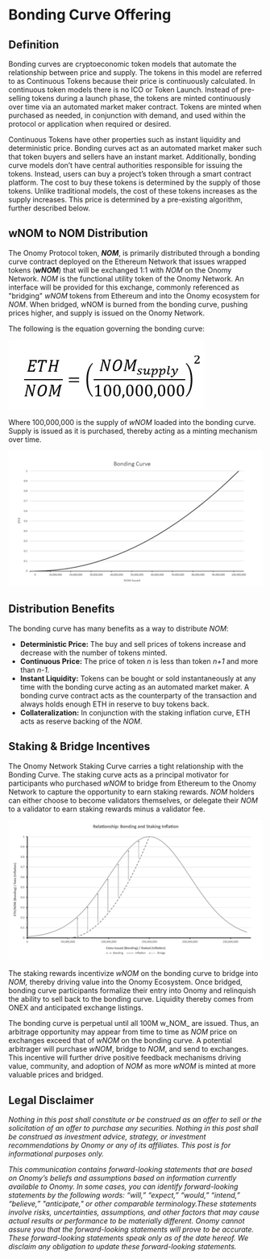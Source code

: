 # Bonding Curve Offering

## Definition

Bonding curves are cryptoeconomic token models that automate the relationship between price and supply. The tokens in this model are referred to as Continuous Tokens because their price is continuously calculated. In continuous token models there is no ICO or Token Launch. Instead of pre-selling tokens during a launch phase, the tokens are minted continuously over time via an automated market maker contract. Tokens are minted when purchased as needed, in conjunction with demand, and used within the protocol or application when required or desired.

Continuous Tokens have other properties such as instant liquidity and deterministic price. Bonding curves act as an automated market maker such that token buyers and sellers have an instant market. Additionally, bonding curve models don’t have central authorities responsible for issuing the tokens. Instead, users can buy a project’s token through a smart contract platform. The cost to buy these tokens is determined by the supply of those tokens. Unlike traditional models, the cost of these tokens increases as the supply increases. This price is determined by a pre-existing algorithm, further described below. 



## wNOM to NOM Distribution

The Onomy Protocol token, _**NOM**_, is primarily distributed through a bonding curve contract deployed on the Ethereum Network that issues wrapped tokens \(_**wNOM**_\) that will be exchanged 1:1 with _NOM_ on the Onomy Network. _NOM_ is the functional utility token of the Onomy Network. An interface will be provided for this exchange, commonly referenced as "bridging" _wNOM_ tokens from Ethereum and into the Onomy ecosystem for _NOM_. When bridged, wNOM is burned from the bonding curve, pushing prices higher, and supply is issued on the Onomy Network.

The following is the equation governing the bonding curve:

![](../.gitbook/assets/image%20%286%29.png)

Where 100,000,000 is the supply of _wNOM_ loaded into the bonding curve. Supply is issued as it is purchased, thereby acting as a minting mechanism over time.

![](../.gitbook/assets/image%20%287%29.png)

## Distribution Benefits

The bonding curve has many benefits as a way to distribute _NOM_:

* **Deterministic Price:** The buy and sell prices of tokens increase and decrease with the number of tokens minted. 
* **Continuous Price:** The price of token _n_ is less than token _n+1_ and more than _n-1._
* **Instant Liquidity:** Tokens can be bought or sold instantaneously at any time with the bonding curve acting as an automated market maker. A bonding curve contract acts as the counterparty of the transaction and always holds enough ETH in reserve to buy tokens back. 
* **Collateralization:** In conjunction with the staking inflation curve, ETH acts as reserve backing of the _NOM_.

## Staking & Bridge Incentives

The Onomy Network Staking Curve carries a tight relationship with the Bonding Curve. The staking curve acts as a principal motivator for participants who purchased _wNOM_ to bridge from Ethereum to the Onomy Network to capture the opportunity to earn staking rewards. _NOM_ holders can either choose to become validators themselves, or delegate their _NOM_ to a validator to earn staking rewards minus a validator fee.

![](../.gitbook/assets/image%20%288%29.png)

The staking rewards incentivize _wNOM_ on the bonding curve to bridge into _NOM,_ thereby driving value into the Onomy Ecosystem. Once bridged, bonding curve participants formalize their entry into Onomy and relinquish the ability to sell back to the bonding curve. Liquidity thereby comes from ONEX and anticipated exchange listings.

The bonding curve is perpetual until all 100M w_NOM_ are issued. Thus, an arbitrage opportunity may appear from time to time as _NOM_ price on exchanges exceed that of _wNOM_ on the bonding curve. A potential arbitrager will purchase _wNOM_, bridge to _NOM_, and send to exchanges. This incentive will further drive positive feedback mechanisms driving value, community, and adoption of _NOM_ as more _wNOM_ is minted at more valuable prices and bridged.

## Legal Disclaimer

_Nothing in this post shall constitute or be construed as an offer to sell or the solicitation of an offer to purchase any securities. Nothing in this post shall be construed as investment advice, strategy, or investment recommendations by Onomy or any of its affiliates. This post is for informational purposes only._

_This communication contains forward-looking statements that are based on Onomy’s beliefs and assumptions based on information currently available to Onomy. In some cases, you can identify forward-looking statements by the following words: “will,” “expect,” “would,” “intend,” “believe,” "anticipate," or other comparable terminology.These statements involve risks, uncertainties, assumptions, and other factors that may cause actual results or performance to be materially different. Onomy cannot assure you that the forward-looking statements will prove to be accurate. These forward-looking statements speak only as of the date hereof. We disclaim any obligation to update these forward-looking statements._

